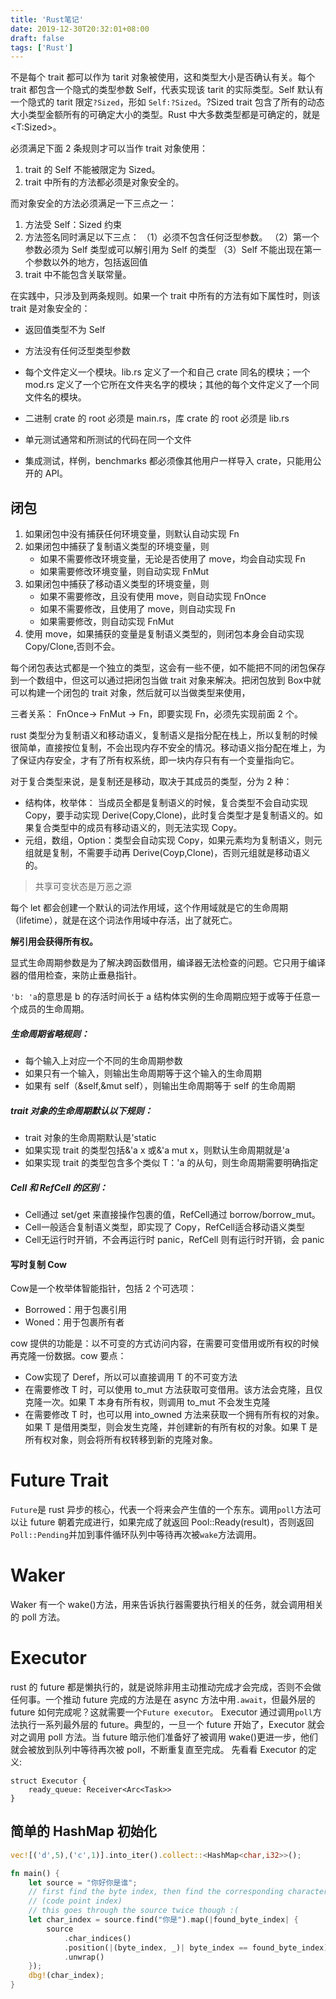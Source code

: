 ```yaml
---
title: 'Rust笔记'
date: 2019-12-30T20:32:01+08:00
draft: false
tags: ['Rust']
---
```


不是每个 trait 都可以作为 tarit 对象被使用，这和类型大小是否确认有关。每个 trait 都包含一个隐式的类型参数 Self，代表实现该 tarit 的实际类型。Self 默认有一个隐式的 tarit 限定`?Sized`，形如 `Self:?Sized`。?Sized trait 包含了所有的动态大小类型金额所有的可确定大小的类型。Rust 中大多数类型都是可确定的，就是<T:Sized>。

必须满足下面 2 条规则才可以当作 trait 对象使用：

1. trait 的 Self 不能被限定为 Sized。
2. trait 中所有的方法都必须是对象安全的。

而对象安全的方法必须满足一下三点之一：

1. 方法受 Self：Sized 约束
2. 方法签名同时满足以下三点：
   （1）必须不包含任何泛型参数。
   （2）第一个参数必须为 Self 类型或可以解引用为 Self 的类型
   （3）Self 不能出现在第一个参数以外的地方，包括返回值
3. trait 中不能包含关联常量。

在实践中，只涉及到两条规则。如果一个 trait 中所有的方法有如下属性时，则该 trait 是对象安全的：

-   返回值类型不为 Self
-   方法没有任何泛型类型参数

-   每个文件定义一个模块。lib.rs 定义了一个和自己 crate 同名的模块；一个 mod.rs 定义了一个它所在文件夹名字的模块；其他的每个文件定义了一个同文件名的模块。
-   二进制 crate 的 root 必须是 main.rs，库 crate 的 root 必须是 lib.rs
-   单元测试通常和所测试的代码在同一个文件
-   集成测试，样例，benchmarks 都必须像其他用户一样导入 crate，只能用公开的 API。

## 闭包

1. 如果闭包中没有捕获任何环境变量，则默认自动实现 Fn
2. 如果闭包中捕获了复制语义类型的环境变量，则
    - 如果不需要修改环境变量，无论是否使用了 move，均会自动实现 Fn
    - 如果需要修改环境变量，则自动实现 FnMut
3. 如果闭包中捕获了移动语义类型的环境变量，则
    - 如果不需要修改，且没有使用 move，则自动实现 FnOnce
    - 如果不需要修改，且使用了 move，则自动实现 Fn
    - 如果需要修改，则自动实现 FnMut
4. 使用 move，如果捕获的变量是复制语义类型的，则闭包本身会自动实现 Copy/Clone,否则不会。

每个闭包表达式都是一个独立的类型，这会有一些不便，如不能把不同的闭包保存到一个数组中，但这可以通过把闭包当做 trait 对象来解决。把闭包放到 Box<T>中就可以构建一个闭包的 trait 对象，然后就可以当做类型来使用，

三者关系：
FnOnce-> FnMut -> Fn，即要实现 Fn，必须先实现前面 2 个。

rust 类型分为复制语义和移动语义，复制语义是指分配在栈上，所以复制的时候很简单，直接按位复制，不会出现内存不安全的情况。移动语义指分配在堆上，为了保证内存安全，才有了所有权系统，即一块内存只有有一个变量指向它。

对于复合类型来说，是复制还是移动，取决于其成员的类型，分为 2 种：

-   结构体，枚举体：
    当成员全都是复制语义的时候，复合类型不会自动实现 Copy，要手动实现 Derive(Copy,Clone)，此时复合类型才是复制语义的。如果复合类型中的成员有移动语义的，则无法实现 Copy。
-   元组，数组，Option：类型会自动实现 Copy，如果元素均为复制语义，则元组就是复制，不需要手动再 Derive(Coyp,Clone)，否则元组就是移动语义的。

> 共享可变状态是万恶之源

每个 let 都会创建一个默认的词法作用域，这个作用域就是它的生命周期（lifetime），就是在这个词法作用域中存活，出了就死亡。

**解引用会获得所有权。**

显式生命周期参数是为了解决跨函数借用，编译器无法检查的问题。它只用于编译器的借用检查，来防止垂悬指针。

`'b: 'a`的意思是 b 的存活时间长于 a
结构体实例的生命周期应短于或等于任意一个成员的生命周期。

##### 生命周期省略规则：

-   每个输入上对应一个不同的生命周期参数
-   如果只有一个输入，则输出生命周期等于这个输入的生命周期
-   如果有 self（&self,&mut self），则输出生命周期等于 self 的生命周期

##### trait 对象的生命周期默认以下规则：

-   trait 对象的生命周期默认是'static
-   如果实现 trait 的类型包括&'a x 或&'a mut x，则默认生命周期就是'a
-   如果实现 trait 的类型包含多个类似 T：'a 的从句，则生命周期需要明确指定

##### Cell 和 RefCell 的区别：

-   Cell<T>通过 set/get 来直接操作包裹的值，RefCell<T>通过 borrow/borrow_mut。
-   Cell<T>一般适合复制语义类型，即实现了 Copy，RefCell<T>适合移动语义类型
-   Cell<T>无运行时开销，不会再运行时 panic，RefCell 则有运行时开销，会 panic

#### 写时复制 Cow<T>

Cow<T>是一个枚举体智能指针，包括 2 个可选项：

-   Borrowed：用于包裹引用
-   Woned：用于包裹所有者

cow 提供的功能是：以不可变的方式访问内容，在需要可变借用或所有权的时候再克隆一份数据。cow 要点：

-   Cow<T>实现了 Deref，所以可以直接调用 T 的不可变方法
-   在需要修改 T 时，可以使用 to_mut 方法获取可变借用。该方法会克隆，且仅克隆一次。如果 T 本身有所有权，则调用 to_mut 不会发生克隆
-   在需要修改 T 时，也可以用 into_owned 方法来获取一个拥有所有权的对象。如果 T 是借用类型，则会发生克隆，并创建新的有所有权的对象。如果 T 是所有权对象，则会将所有权转移到新的克隆对象。

# Future Trait

`Future`是 rust 异步的核心，代表一个将来会产生值的一个东东。调用`poll`方法可以让 future 朝着完成进行，如果完成了就返回 Pool::Ready(result)，否则返回`Poll::Pending`并加到事件循环队列中等待再次被`wake`方法调用。

# Waker

Waker 有一个 wake()方法，用来告诉执行器需要执行相关的任务，就会调用相关的 poll 方法。

# Executor

rust 的 future 都是懒执行的，就是说除非用主动推动完成才会完成，否则不会做任何事。一个推动 future 完成的方法是在 async 方法中用`.await`，但最外层的 future 如何完成呢？这就需要一个`Future executor`。
Executor 通过调用`poll`方法执行一系列最外层的 future。典型的，一旦一个 future 开始了，Executor 就会对之调用 poll 方法。当 future 暗示他们准备好了被调用 wake()更进一步，他们就会被放到队列中等待再次被 poll，不断重复直至完成。
先看看 Executor 的定义:

```
struct Executor {
    ready_queue: Receiver<Arc<Task>>
}
```

## 简单的 HashMap 初始化

```rust
vec![('d',5),('c',1)].into_iter().collect::<HashMap<char,i32>>();
```

```rust
fn main() {
    let source = "你好你是谁";
    // first find the byte index, then find the corresponding character index
    // (code point index)
    // this goes through the source twice though :(
    let char_index = source.find("你是").map(|found_byte_index| {
        source
            .char_indices()
            .position(|(byte_index, _)| byte_index == found_byte_index)
            .unwrap()
    });
    dbg!(char_index);
}
```

